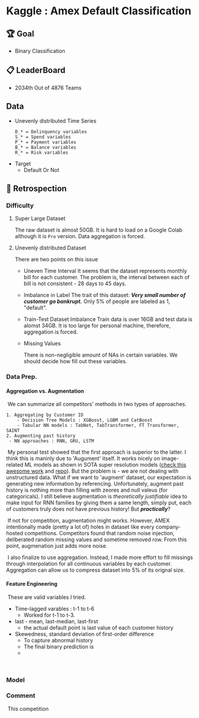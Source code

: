 # Kaggle : Amex Default Classification

## 🏆 Goal
- Binary Classification

## 📋 LeaderBoard
- 2034th Out of 4876 Teams

## Data
- Unevenly distributed Time Series
    ```
    D_* = Delinquency variables
    S_* = Spend variables
    P_* = Payment variables
    B_* = Balance variables
    R_* = Risk variables
    ```
- Target
    - Default Or Not 

## 🔖 Retrospection

### Difficulty

1. Super Large Dataset
    
    The raw dataset is almost 50GB. It is hard to load on a Google Colab although it is ```Pro``` version. Data aggregation is forced.
    
2. Unevenly distributed Dataset
    
    There are two points on this issue
    
    - Uneven Time Interval
        It seems that the dataset represents monthly bill for each customer. The problem is, the interval between each of bill is not consistent - 28 days to 45 days. 
    
    - Imbalance in Label
        The trait of this dataset: ***Very small number of customer go bankrupt.*** Only 5% of people are labeled as 1, "default".
    
    - Train-Test Dataset Imbalance 
        Train data is over 16GB and test data is alomst 34GB. It is too large for personal machine, therefore, aggregation is forced. 
        
    - Missing Values
        
        There is non-negligible amount of NAs in certain variables. We should decide how fill out these variables.
        

### Data Prep.

#### Aggregation vs. Augmentation

​	We can summarize all competitors' methods in two types of approaches.

 	1. Aggregating by Customer ID
     	- Decision Tree Models : XGBoost, LGBM and CatBoost
     	- Tabular NN models : TabNet, TabTransformer, FT Transformer, SAINT
 	2. Augmenting past history
     - NN approaches : RNN, GRU, LSTM

​	My personal test showed that the first approach is superior to the latter.  I think this is maninly due to 'Augument' itself. It works nicely on image-related ML models as shown in SOTA super resolution models ([check this awesome work](https://github.com/stroking-fishes-ml-corp/A-ESRGAN) and [repo](https://github.com/ChaofWang/Awesome-Super-Resolution#2022)). But the problem is - we are not dealing with unstructured data. What if we want to 'augment' dataset, our expectation is generating new information by referencing. Unfortunately, augment past history is nothing more than filling with zeores and null valeus (for categoricals). I still believe augmentation is *theoretically justifiable* idea to make input for RNN families by giving them a same length, simply put, each of customers truly does not have previous history! But ***practically***? 

​	If not for competition, augmentation might works.  However, AMEX  intentionally made (pretty a lot of) holes in dataset like every company-hosted competitions. Competitors found that random noise injection, deliberated random missing values and sometime removed row. From this point, augmenation just adds more noise. 

​	I also finalize to use aggregation. Instead, I made more effort to fill missings through interpolation for all continuous variables by each customer. Aggregation can allow us to compress dataset into 5% of its orignal size. 

#### Feature Engineering

​	These are valid variables I tried.

- Time-lagged varables : t-1 to t-6
    - Worked for t-1 to t-3.
- last - mean, last-median, last-first
    - the actual default point is last value of each customer history
- Skewedness, standard deviation of first-order difference
    - To capture abnormal history
    - The final binary prediction is 
    - 



​	

### Model




### Comment

​	This competition 
